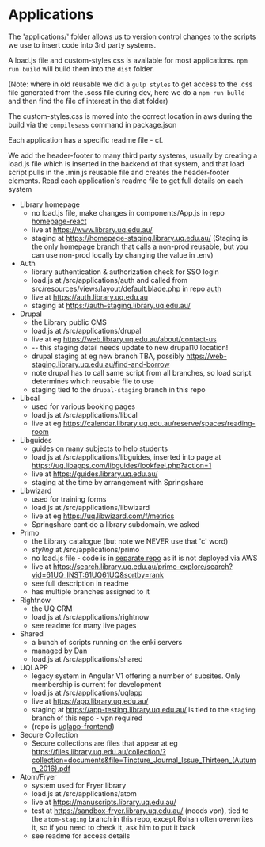 # Applications

The 'applications/' folder allows us to version control changes to the scripts we use to insert code into 3rd party systems.

A load.js file and custom-styles.css is available for most applications. `npm run build` will build them into the `dist` folder.

(Note: where in old reusable we did a `gulp styles` to get access to the .css file generated from the .scss file during dev, here we do a `npm run bulld` and then find the file of interest in the dist folder)

The custom-styles.css is moved into the correct location in aws during the build via the `compilesass` command in package.json

Each application has a specific readme file - cf.

We add the header-footer to many third party systems, usually by creating a load.js file which is inserted in the backend of that system, and that load script pulls in the .min.js reusable file and creates the header-footer elements. Read each application's readme file to get full details on each system

- Library homepage
  - no load.js file, make changes in components/App.js in repo [homepage-react](https://github.com/uqlibrary/homepage-react)
  - live at <https://www.library.uq.edu.au/>
  - staging at <https://homepage-staging.library.uq.edu.au/> (Staging is the only homepage branch that calls a non-prod reusable, but you can use non-prod locally by changing the value in .env)
- Auth
  - library authentication & authorization check for SSO login
  - load.js at /src/applications/auth and called from src/resources/views/layout/default.blade.php in repo [auth](https://github.com/uqlibrary/auth)
  - live at <https://auth.library.uq.edu.au>
  - staging at <https://auth-staging.library.uq.edu.au/>
- Drupal 
  - the Library public CMS
  - load.js at /src/applications/drupal
  - live at eg <https://web.library.uq.edu.au/about/contact-us>
  - -- this staging detail needs update to new drupal10 location!
  - drupal staging at eg new branch TBA, possibly <https://web-staging.library.uq.edu.au/find-and-borrow>
  - note drupal has to call same script from all branches, so load script determines which reusable file to use  
  - staging tied to the `drupal-staging` branch in this repo
- Libcal
  - used for various booking pages
  - load.js at /src/applications/libcal
  - live at eg <https://calendar.library.uq.edu.au/reserve/spaces/reading-room>
- Libguides
  - guides on many subjects to help students
  - load.js at /src/applications/libguides, inserted into page at <https://uq.libapps.com/libguides/lookfeel.php?action=1>
  - live at <https://guides.library.uq.edu.au/>
  - staging at the time by arrangement with Springshare
- Libwizard
  - used for training forms
  - load.js at /src/applications/libwizard
  - live at eg <https://uq.libwizard.com/f/metrics>
  - Springshare cant do a library subdomain, we asked
- Primo
  - the Library catalogue (but note we NEVER use that 'c' word)
  - _styling_ at /src/applications/primo
  - no load.js file - code is in [separate repo](https://github.com/uqlibrary/exlibris-primo) as it is not deployed via AWS
  - live at <https://search.library.uq.edu.au/primo-explore/search?vid=61UQ_INST:61UQ61UQ&sortby=rank>
  - see full description in readme
  - has multiple branches assigned to it
- Rightnow
  - the UQ CRM
  - load.js at /src/applications/rightnow
  - see readme for many live pages
- Shared
  - a bunch of scripts running on the enki servers
  - managed by Dan
  - load.js at /src/applications/shared
- UQLAPP
  - legacy system in Angular V1 offering a number of subsites. Only membership is current for development
  - load.js at /src/applications/uqlapp
  - live at <https://app.library.uq.edu.au/>
  - staging at <https://app-testing.library.uq.edu.au/> is tied to the `staging` branch of this repo - vpn required
  - (repo is [uqlapp-frontend](https://github.com/uqlibrary/uqlapp-frontend))
- Secure Collection
  - Secure collections are files that appear at eg <https://files.library.uq.edu.au/collection/?collection=documents&file=Tincture_Journal_Issue_Thirteen_(Autumn_2016).pdf> 
- Atom/Fryer
  - system used for Fryer library
  - load.js at /src/applications/atom
  - live at <https://manuscripts.library.uq.edu.au/>
  - test at <https://sandbox-fryer.library.uq.edu.au/> (needs vpn), tied to the `atom-staging` branch in this repo, except Rohan often overwrites it, so if you need to check it, ask him to put it back
  - see readme for access details
